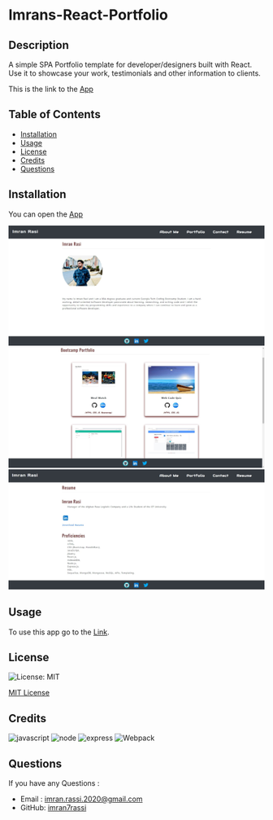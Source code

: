# Imrans-React-Portfolio

## Description

A simple SPA Portfolio template for developer/designers built with React. Use it to showcase your work, testimonials and other information to clients.

This is the link to the [App](https://imran7rassi.github.io/imrans-react-portfolio/)



## Table of Contents
* [Installation](#installation)
* [Usage](#usage)
* [License](#license)
* [Credits](#credits)
* [Questions](#questions)

## Installation

You can open the [App](https://imran7rassi.github.io/imrans-react-portfolio/)


![](./Assets/1.jpg)
![](./Assets/2.jpg)
![](./Assets/3.jpg)


## Usage 

To use this app go to the [Link](https://imran7rassi.github.io/imrans-react-portfolio/).


## License

![License: MIT](https://img.shields.io/github/license/TheInfamousGrim/orm-e-commerce-back-end?color=yellow)

[MIT License](./LICENSE)

## Credits


![javascript](https://img.shields.io/badge/JavaScript-323330?style=for-the-badge&logo=javascript&logoColor=F7DF1E)
![node](https://img.shields.io/badge/Node.js-339933?style=for-the-badge&logo=nodedotjs&logoColor=white)
![express](https://img.shields.io/badge/Express.js-000000?style=for-the-badge&logo=express&logoColor=white)
![Webpack](https://img.shields.io/badge/Webpack-8DD6F9?style=for-the-badge&logo=Webpack&logoColor=white)


## Questions

If you have any Questions :
  * Email : imran.rassi.2020@gmail.com
  * GitHub: [imran7rassi](https://github.com/imran7rassi)
